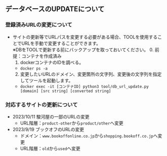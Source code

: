 ## データベースのUPDATEについて

### 登録済みURLの変更について
+ サイトの更新等でURLパスを変更する必要がある場合、TOOLを使用することでURLを手動で変更することができます。<br>※DBをTOOLで更新する前にバックアップを取っておいてください。
  0. 前提：コンテナを作成済み
  1. dockerコンテナのIDを調べる。
   + `docker ps -a`
  2. 変更したいURLのドメイン、変更箇所の文字列、変更後の文字列を指定してツールを起動します。
    + `docker exec -it [コンテナID] python3 tool/db_url_update.py [domain] [src string] [converted string]`

### 対応するサイトの更新について
+ 2023/10/11 駿河屋の一部のURLの変更
  + URL階層：`product-other`から`product/other`へ変更
+ 2023/9/19 ブックオフのURLの変更
  + ドメイン：`www.bookoffonline.co.jp`から`shopping.bookoff.co.jp`へ変更
  + URL階層：`old`から`used`へ変更